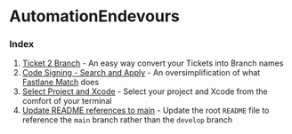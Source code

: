 # AutomationEndevours

### Index

1. [Ticket 2 Branch](https://github.com/csfelipe/AutomationEndevours/tree/main/001-ticket-2-branch) - An easy way convert your Tickets into Branch names
2. [Code Signing - Search and Apply](https://github.com/csfelipe/AutomationEndevours/tree/main/002-code-signing-search-and-apply) - An oversimplification of what [Fastlane Match](https://docs.fastlane.tools/actions/sync_code_signing/) does
3. [Select Project and Xcode](https://github.com/csfelipe/AutomationEndevours/tree/main/003-select-project-and-xcode) - Select your project and Xcode from the comfort of your terminal
4. [Update README references to main](https://github.com/csfelipe/AutomationEndevours/tree/main/004-update-readme-to-reference-main) - Update the root `README` file to reference the `main` branch rather than the `develop` branch